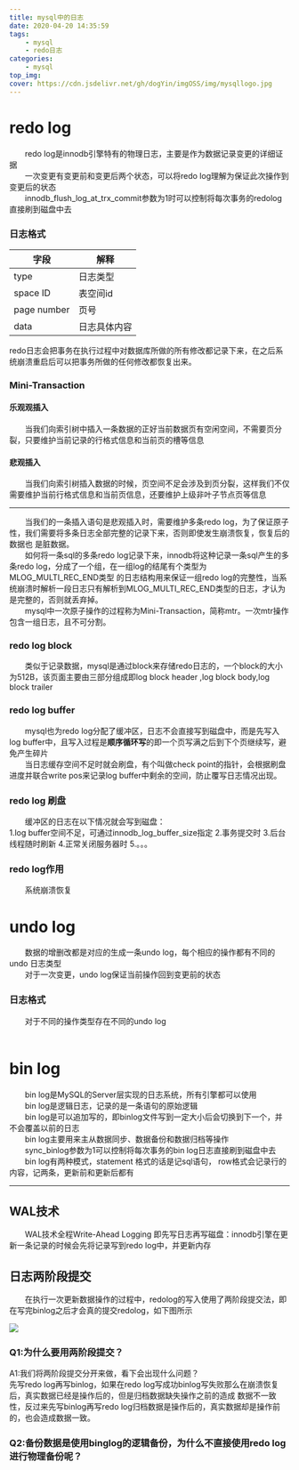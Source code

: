 ```yaml
---
title: mysql中的日志
date: 2020-04-20 14:35:59
tags:
    - mysql
    - redo日志
categories:
    - mysql
top_img:
cover: https://cdn.jsdelivr.net/gh/dogYin/imgOSS/img/mysqllogo.jpg
---
```


<h1>redo log</h1>

　　redo log是innodb引擎特有的物理日志，主要是作为数据记录变更的详细证据<br/>
　　一次变更有变更前和变更后两个状态，可以将redo log理解为保证此次操作到变更后的状态<br/>
　　innodb_flush_log_at_trx_commit参数为1时可以控制将每次事务的redolog直接刷到磁盘中去 
<h3>日志格式</h3>

字段|解释
---|---
type|日志类型 
space ID |表空间id
page number |页号
data |日志具体内容

redo日志会把事务在执行过程中对数据库所做的所有修改都记录下来，在之后系统崩溃重启后可以把事务所做的任何修改都恢复出来。 

<h3>Mini-Transaction</h3>

<h4>乐观观插入</h4>

　　当我们向索引树中插入一条数据的正好当前数据页有空闲空间，不需要页分裂，只要维护当前记录的行格式信息和当前页的槽等信息

<h4>悲观插入</h4>

　　当我们向索引树插入数据的时候，页空间不足会涉及到页分裂，这样我们不仅需要维护当前行格式信息和当前页信息，还要维护上级非叶子节点页等信息
<hr/>
　　当我们的一条插入语句是悲观插入时，需要维护多条redo log，为了保证原子性，我们需要将多条日志全部完整的记录下来，否则即使发生崩溃恢复，恢复后的数据也
是脏数据。<br/>
　　如何将一条sql的多条redo log记录下来，innodb将这种记录一条sql产生的多条redo log，分成了一个组，在一组log的结尾有个类型为MLOG_MULTI_REC_END类型
的日志结构用来保证一组redo log的完整性，当系统崩溃时解析一段日志只有解析到MLOG_MULTI_REC_END类型的日志，才认为是完整的，否则就丢弃掉。<br/>
　　mysql中一次原子操作的过程称为Mini-Transaction，简称mtr。一次mtr操作包含一组日志，且不可分割。

<h3>redo log block</h3>

　　类似于记录数据，mysql是通过block来存储redo日志的，一个block的大小为512B，该页面主要由三部分组成即log block header ,log block body,log block trailer

<h3>redo log buffer</h3>

　　mysql也为redo log分配了缓冲区，日志不会直接写到磁盘中，而是先写入log buffer中，且写入过程是<b>顺序循环写</b>的即一个页写满之后到下个页继续写，避免产生碎片<br/>
　　当日志缓存空间不足时就会刷盘，有个叫做check point的指针，会根据刷盘进度并联合write pos来记录log buffer中剩余的空间，防止覆写日志情况出现。
<h3>redo log 刷盘</h3>

　　缓冲区的日志在以下情况就会写到磁盘：<br/>
    1.log buffer空间不足，可通过innodb_log_buffer_size指定
    2.事务提交时
    3.后台线程随时刷新
    4.正常关闭服务器时
    5.。。。
    
<h3>redo log作用</h3>

　　系统崩溃恢复

<h1>undo log</h1>

　　数据的增删改都是对应的生成一条undo log，每个相应的操作都有不同的undo 日志类型<br/>
　　对于一次变更，undo log保证当前操作回到变更前的状态

<h3>日志格式</h3>

　　对于不同的操作类型存在不同的undo log<br/>
　　　　　
    
    
<h1>bin log</h1>

　　bin log是MySQL的Server层实现的日志系统，所有引擎都可以使用<br/>
　　bin log是逻辑日志，记录的是一条语句的原始逻辑<br/>
　　bin log是可以追加写的，即binlog文件写到一定大小后会切换到下一个，并不会覆盖以前的日志<br/>
　　bin log主要用来主从数据同步、数据备份和数据归档等操作<br/>
　　sync_binlog参数为1可以控制将每次事务的bin log日志直接刷到磁盘中去<br/>
　　bin log有两种模式，statement 格式的话是记sql语句， row格式会记录行的内容，记两条，更新前和更新后都有

<hr/>
<h2>WAL技术</h2>
　　WAL技术全程Write-Ahead Logging 即先写日志再写磁盘：innodb引擎在更新一条记录的时候会先将记录写到redo log中，并更新内存
<h2>日志两阶段提交</h2>
　　在执行一次更新数据操作的过程中，redolog的写入使用了两阶段提交法，即在写完binlog之后才会真的提交redolog，如下图所示

![](https://cdn.jsdelivr.net/gh/dogYin/imgOSS/img/更新语句执行流程.PNG)

<h3>Q1:为什么要用两阶段提交？</h3>
A1:我们将两阶段提交分开来做，看下会出现什么问题？<br/>
先写redo log再写binlog，如果在redo log写成功binlog写失败那么在崩溃恢复后，真实数据已经是操作后的，但是归档数据缺失操作之前的造成
数据不一致性，反过来先写binlog再写redo log归档数据是操作后的，真实数据却是操作前的，也会造成数据一致。
<h3>Q2:备份数据是使用binglog的逻辑备份，为什么不直接使用redo log进行物理备份呢？</h3>